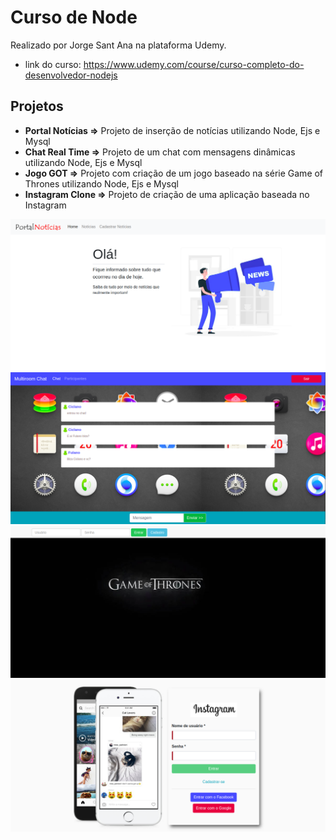 # Curso de Node

Realizado por Jorge Sant Ana na plataforma Udemy.

- link do curso: https://www.udemy.com/course/curso-completo-do-desenvolvedor-nodejs

## Projetos

- **Portal Notícias =>** Projeto de inserção de notícias utilizando Node, Ejs e Mysql
- **Chat Real Time =>** Projeto de um chat com mensagens dinâmicas utilizando Node, Ejs e Mysql
- **Jogo GOT =>** Projeto com criação de um jogo baseado na série Game of Thrones utilizando Node, Ejs e Mysql
- **Instagram Clone =>** Projeto de criação de uma aplicação baseada no Instagram

![](https://github.com/leandrobeandrade/curso-node/blob/master/portal.png)
![](https://github.com/leandrobeandrade/curso-node/blob/master/chat.png)
![](https://github.com/leandrobeandrade/curso-node/blob/master/got.png)
![](https://github.com/leandrobeandrade/curso-node/blob/master/insta.png)
